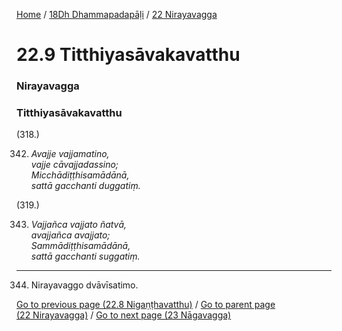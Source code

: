 
[Home](/) / [18Dh Dhammapadapāḷi](../../18Dh.md) / [22 Nirayavagga](../22.md)

# 22.9 Titthiyasāvakavatthu

### Nirayavagga

### Titthiyasāvakavatthu

(318.)

342. _Avajje vajjamatino,_  
_vajje cāvajjadassino;_  
_Micchādiṭṭhisamādānā,_  
_sattā gacchanti duggatiṃ._  


(319.)

343. _Vajjañca vajjato ñatvā,_  
_avajjañca avajjato;_  
_Sammādiṭṭhisamādānā,_  
_sattā gacchanti suggatiṃ._  


---

344. Nirayavaggo dvāvīsatimo.



[Go to previous page (22.8 Nigaṇṭhavatthu)](22.8.md) / [Go to parent page (22 Nirayavagga)](../22.md) / [Go to next page (23 Nāgavagga)](../23.md)


